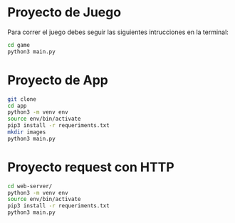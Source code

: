 # Proyecto de Juego 

Para correr el juego debes seguir las siguientes intrucciones en la terminal:

```sh
cd game
python3 main.py
```


# Proyecto de App

```sh
git clone
cd app
python3 -m venv env
source env/bin/activate
pip3 install -r requeriments.txt
mkdir images
python3 main.py
```



# Proyecto request con HTTP

```sh
cd web-server/
python3 -m venv env
source env/bin/activate
pip3 install -r requeriments.txt
python3 main.py
```